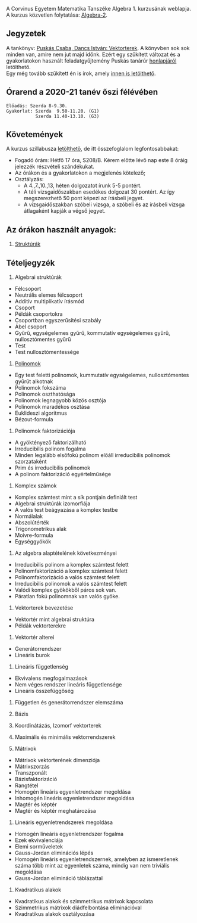 A Corvinus Egyetem Matematika Tanszéke Algebra 1. kurzusának weblapja. 
A kurzus közvetlen folytatása: [Algebra-2](/algebra-2).

## Jegyzetek
A tankönyv: [Puskás Csaba, Dancs István: Vektorterek](http://hunteka.uni-corvinus.hu/record/-/record/BCEKK379187).
A könyvben sok sok minden van, amire nem jut majd időnk. 
Ezért egy szűkített változat és a gyakorlatokon használt feladatgyűjtemény Puskás tanárúr [honlapjáról](http://web.uni-corvinus.hu/puskas) letölthető.\
Egy még tovább szűkített én is írok, amely [innen is letölthető](/linearalgebra).

<!--
Az eredmények a kis dolgozatok után: [Eredmények](http://web.uni-corvinus.hu/magyarkuti/Algebra1Eredmenyek.pdf).

-->
## Órarend a 2020-21 tanév őszi félévében
    Előadás: Szerda 8-9.30.
    Gyakorlat: Szerda  9.50-11.20. (G1)
               Szerda 11.40-13.10. (G3)

## Követemények
A kurzus szillabusza [letölthető](https://www.uni-corvinus.hu/tantargyak/4MA12NAK02O/),
de itt összefoglalom legfontosabbakat:
 * Fogadó órám: Hétfő 17 óra, S208/B. Kérem előtte lévő nap este 8 óráig jelezzék részvételi szándékukat.
 * Az órákon és a gyakorlatokon a megjelenés kötelező;
 * Osztályzás: 
   - A 4.,7.,10.,13, héten dolgozatot írunk 5-5 pontért. 
   - A téli vizsgaidőszakban esedékes dolgozat 30 pontért. Az így megszerezhető 50 pont képezi az írásbeli jegyet.
   - A vizsgaidőszakban szóbeli vizsga, a szóbeli és az írásbeli vizsga átlagaként kapják a végső jegyet.

## Az órákon használt anyagok:
1. [Struktúrák](http://web.uni-corvinus.hu/magyarkuti/1-Algebra1.pdf)

## Tételjegyzék
1. Algebrai struktúrák
* Félcsoport
* Neutrális elemes félcsoport
* Additív multiplikatív írásmód
* Csoport
* Példák csoportokra
* Csoportban egyszerűsítési szabály
* Ábel csoport
* Gyűrű, egységelemes gyűrű, kommutatív egységelemes gyűrű, nullosztómentes gyűrű
* Test
* Test nullosztómentessége

1. [Polinomok](http://web.uni-corvinus.hu/magyarkuti/2-Algebra1.pdf)
* Egy test feletti polinomok, kummutatív egységelemes, nullosztómentes gyűrűt alkotnak
* Polinomok fokszáma
* Polinomok oszthatósága
* Polinomok legnagyobb közös osztója
* Polinomok maradékos osztása
* Euklideszi algoritmus
* Bézout-formula

1. Polinomok faktorizációja 
* A gyöktényező faktorizálható
* Irreducibilis polinom fogalma
* Minden legalább elsőfokú polinom előáll irreducibilis polinomok szorzataként
* Prim és irreducibilis polinomok
* A polinom faktorizáció egyértelműsége

1. Komplex számok 
* Komplex számtest mint a sík pontjain definiált test
* Algebrai struktúrák izomorfiája
* A valós test beágyazása a komplex testbe
* Normálalak
* Abszolútérték
* Trigonometrikus alak
* Moivre-formula
* Egységgyökök

1. Az algebra alaptételének következményei 
* Irreducibilis polinom a komplex számtest felett
* Polinomfaktorizáció a komplex számtest felett
* Polinomfaktorizáció a valós számtest felett
* Irreducibilis polinomok a valós számtest felett
* Valódi komplex gyökökből páros sok van.
* Páratlan fokú polinomnak van valós gyöke.

1. Vektorterek bevezetése 
* Vektortér mint algebrai struktúra
* Példák vektorterekre

1. Vektortér alterei 
* Generátorrendszer
* Lineáris burok

1. Lineáris függetlenség 
* Ekvivalens megfogalmazások
* Nem véges rendszer lineáris függetlensége
* Lineáris összefüggőség

1. Független és generátorrendszer elemszáma 

1. Bázis 

1. Koordinátázás, Izomorf vektorterek 

1. Maximális és minimális vektorrendszerek 

1. Mátrixok 
* Mátrixok vektorterének dimenziója
* Mátrixszorzás
* Transzponált
* Bázisfaktorizáció
* Rangtétel
* Homogén lineáris egyenletrendszer megoldása
* Inhomogén lineáris egyenletrendszer megoldása
* Magtér és képtér
* Magtér és képtér meghatározása

1. Lineáris egyenletrendszerek megoldása 
* Homogén lineáris egyenletrendszer fogalma
* Ezek ekvivalenciája
* Elemi sorműveletek
* Gauss-Jordan eliminációs lépés
* Homogén lineáris egyenletrendszernek, amelyben az ismeretlenek száma több mint az egyenletek száma, mindig van nem triviális megoldása
* Gauss-Jordan elimináció táblázattal

1. Kvadratikus alakok
* Kvadratikus alakok és szimmetrikus mátrixok kapcsolata
* Szimmetrikus mátrixok diádfelbontása eliminációval
* Kvadratikus alakok osztályozása
